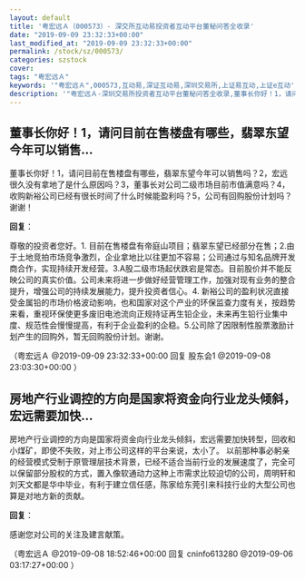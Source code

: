 ```yaml
---
layout: default
title: '粤宏远Ａ（000573）- 深交所互动易投资者互动平台董秘问答全收录'
date: "2019-09-09 23:32:33+00:00"
last_modified_at: "2019-09-09 23:32:33+00:00"
permalink: /stock/sz/000573/
categories: szstock
cover: 
tags: "粤宏远Ａ"
keywords: '"粤宏远Ａ",000573,互动易,深证互动易,深圳交易所,上证易互动,上证e互动'
description: '"粤宏远Ａ-深圳交易所投资者互动平台董秘问答全收录,董事长你好！1，请问目前在售楼盘有哪些，翡翠东望今年可以销售吗？2，宏远很久没有拿地了是什么原因吗？3，董事长对公司二级市场目前市值满意吗？4，收购新裕公司已经有很长时间了什么时候能盈利吗？5，公司有回购股份计划吗？谢谢！"'
---
```


## 董事长你好！1，请问目前在售楼盘有哪些，翡翠东望今年可以销售...

董事长你好！1，请问目前在售楼盘有哪些，翡翠东望今年可以销售吗？2，宏远很久没有拿地了是什么原因吗？3，董事长对公司二级市场目前市值满意吗？4，收购新裕公司已经有很长时间了什么时候能盈利吗？5，公司有回购股份计划吗？谢谢！

**回复**：

尊敬的投资者您好。1. 目前在售楼盘有帝庭山项目；翡翠东望已经部分在售；2.由于土地竞拍市场竞争激烈，企业拿地比以往更加不容易；公司通过与知名品牌开发商合作，实现持续开发经营。3.A股二级市场起伏跌宕是常态。目前股价并不能反映公司的真实价值。公司未来将进一步做好经营管理工作，加强对现有业务的整合提升，增强公司的持续发展能力，提升投资者信心。4. 新裕公司的盈利状况直接受金属铅的市场价格波动影响，也和国家对这个产业的环保监查力度有关，按趋势来看，重视环保使更多废旧电池流向正规持证再生铅企业，未来再生铅行业集中度、规范性会慢慢提高，有利于企业盈利的企稳。5.公司除了因限制性股票激励计划产生的回购外，暂无回购股份计划。谢谢。 

（粤宏远Ａ  @2019-09-09 23:32:33+00:00 回复 股东会1  @2019-09-08 23:03:30+00:00 ）

## 房地产行业调控的方向是国家将资金向行业龙头倾斜，宏远需要加快...

房地产行业调控的方向是国家将资金向行业龙头倾斜，宏远需要加快转型，回收和小煤矿，即使不失败，对上市公司这样的平台来说，太小了。
以前那种事必躬亲的经营模式受制于原管理层技术背景，已经不适合当前行业的发展速度了，完全可以保留部分股权的方式，置入像软通动力这种上市需求比较迫切的公司，周明轩和刘天文都是华中毕业，有利于建立信任感，陈家给东莞引来科技行业的大型公司也算是对地方新的贡献。

**回复**：

感谢您对公司的关注及建言献策。 

（粤宏远Ａ  @2019-09-08 18:52:46+00:00 回复 cninfo613280  @2019-09-06 03:17:27+00:00 ）

